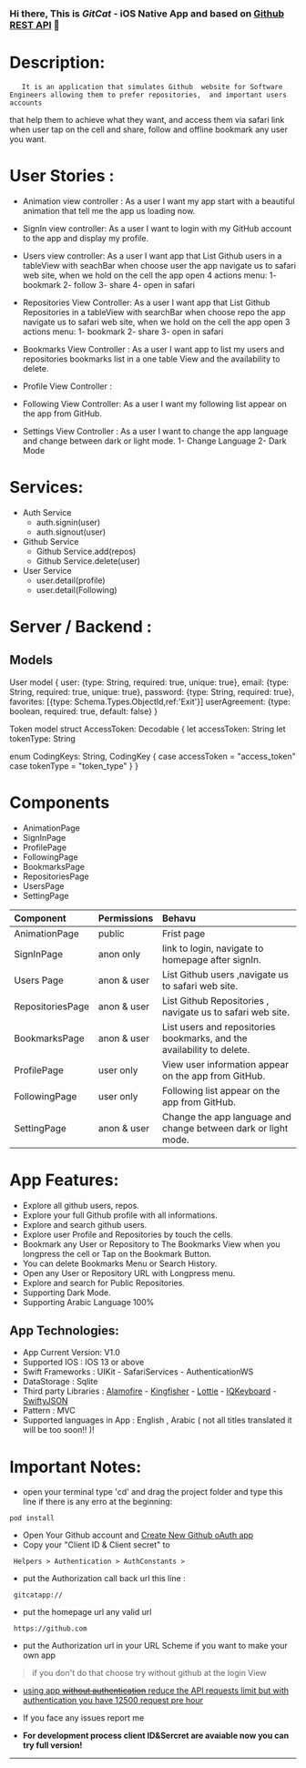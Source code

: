 ### Hi there, This is ***GitCat*** - iOS Native App and based on [Github REST API][website] 👋


# Description: 

       It is an application that simulates Github  website for Software Engineers allowing them to prefer repositories,  and important users accounts
   that help them to achieve what they want, and access them via safari link when user tap on the cell and share, follow and offline bookmark any user you want.

# User Stories :

* Animation view controller : As a user I want my app start with a beautiful animation that tell me the app us loading now.
* SignIn  view controller: As a user I want to login with my GitHub account to the app and display my profile.
* Users view controller:   As a user I want app that List Github users in a tableView with seachBar when choose user the app navigate us to safari web site,  when we hold on the cell the app open 4 actions menu:
                          1- bookmark 
                          2- follow
                          3- share
                          4- open in safari

* Repositories View Controller: As a user I want app that List Github Repositories in a tableView with searchBar when choose repo the app navigate us to safari web site, 
when we hold on the cell the app open 3 actions menu:
                         1- bookmark
                         2- share
                         3- open in safari

* Bookmarks View Controller : As a user I want app to list my users and repositories bookmarks list in a one table View and the availability to delete. 
* Profile View Controller :  
* Following View Controller: As a user I want my following list appear on the app from GitHub.
* Settings View Controller : As a user I want to change the app language and change between dark or light mode.
                         1- Change Language
                         2- Dark Mode


# Services:

* Auth Service
    * auth.signin(user)
    * auth.signout(user)
* Github Service
    * Github Service.add(repos)
    * Github Service.delete(user)
* User Service
    * user.detail(profile)
    * user.detail(Following)



# Server / Backend :
## Models

User model
{
  user: {type: String, required: true, unique: true},
  email: {type: String, required: true, unique: true},
  password: {type: String, required: true},
  favorites: [{type: Schema.Types.ObjectId,ref:'Exit'}]
  userAgreement: {type: boolean, required: true, default: false}
}

Token model
struct AccessToken: Decodable {
  let accessToken: String
  let tokenType: String

  enum CodingKeys: String, CodingKey {
    case accessToken = "access_token"
    case tokenType = "token_type"
  }
}



# Components

* AnimationPage 
* SignInPage
* ProfilePage
* FollowingPage
* BookmarksPage
* RepositoriesPage
* UsersPage
* SettingPage

| Component        | Permissions | Behavu 
| :---             |     ---   |   :---    |
| AnimationPage    | public      | Frist page |
| SignInPage       | anon only   | link to login, navigate to homepage after signIn.|
| Users Page       | anon & user | List Github users  ,navigate us to safari web site.|
| RepositoriesPage | anon & user | List Github Repositories , navigate us to safari web site.|
| BookmarksPage    | anon & user | List users and repositories bookmarks, and the availability to delete.|
| ProfilePage      | user only   | View user information appear on the app from GitHub.| 
| FollowingPage    | user only   | Following list appear on the app from GitHub.|
| SettingPage      | anon & user | Change the app language and change between dark or light mode.|


# App Features: 

- Explore all github users, repos.
- Explore your full Github profile with all informations.
- Explore and search github users.
- Explore  user Profile and Repositories by touch the cells.
- Bookmark any User or Repository  to The Bookmarks View when you longpress the cell or Tap on the Bookmark Button.
- You can delete Bookmarks Menu or Search History. 
- Open any User or Repository URL with Longpress menu.
- Explore and search for Public Repositories.
- Supporting Dark Mode.
- Supporting Arabic Language 100%

 ## App Technologies:
 
* App Current Version: V1.0
* Supported IOS : IOS 13 or above
* Swift Frameworks : UIKit - SafariServices - AuthenticationWS 
* DataStorage : Sqlite
* Third party Libraries : [Alamofire][Alamofire] - [Kingfisher][Kingfisher] - [Lottie][Lottie] - [IQKeyboard][IQKeyboard] - [SwiftyJSON][SwiftyJSON]
* Pattern : MVC
* Supported languages in App : English , Arabic ( not all titles translated it will be too soon!! )!

# Important Notes:
  
- open your terminal type 'cd' and drag the project folder and type this line if there is any erro at the beginning:
```
pod install
```
- Open Your Github account and  [Create New Github oAuth app][gitapp]
- Copy your "Client ID & Client secret" to
```
 Helpers > Authentication > AuthConstants >
```
- put the Authorization call back url this line :
```
 gitcatapp://
```
- put the homepage url any valid url
```
 https://github.com
```
- put the Authorization url in your URL Scheme if you want to make your own app
> if you don't do that choose try without github at the login View

- [using app ~~without authentication~~ reduce the API requests limit but with authentication you have 12500 request pre hour][githublink]

- If you face any issues report me

- **For development process client ID&Sercret are avaiable now you can try full version!**
*****************************************

[website]: https://docs.github.com/en/rest/guides
[gitapp]:  https://github.com/settings/applications/new
[githublink]:  https://docs.github.com/en/developers/apps/rate-limits-for-github-apps
[Alamofire]: https://cocoapods.org/pods/Alamofire
[Kingfisher]: https://cocoapods.org/pods/Kingfisher
[Lottie]: https://cocoapods.org/pods/lottie-ios
[IQKeyboard]: https://cocoapods.org/pods/IQKeyboardManagerSwift
[SkeletonView]: https://cocoapods.org/pods/SkeletonView
[SwiftyJSON]: https://cocoapods.org/pods/SwiftyJSON
[JGProgressHUD]: https://cocoapods.org/pods/JGProgressHUD
[Swift 5.3]: https://developer.apple.com/swift/
